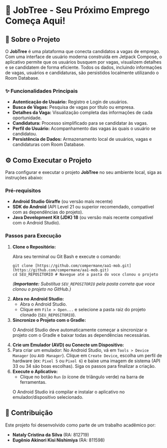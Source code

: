 <h1>🚀 JobTree - Seu Próximo Emprego Começa Aqui!</h1>

<h2>🌟 Sobre o Projeto</h2>

<p>O <strong>JobTree</strong> é uma plataforma que conecta candidatos a vagas de emprego. Com uma interface de usuário moderna construída em Jetpack Compose, o aplicativo permite que os usuários busquem por vagas, visualizem detalhes e se candidatem de forma eficiente. Todos os dados, incluindo informações de vagas, usuários e candidaturas, são persistidos localmente utilizando o Room Database.</p>

<h3>✨ Funcionalidades Principais</h3>
<ul>
    <li><strong>Autenticação de Usuário:</strong> Registro e Login de usuários.</li>
    <li><strong>Busca de Vagas:</strong> Pesquisa de vagas por título ou empresa.</li>
    <li><strong>Detalhes da Vaga:</strong> Visualização completa das informações de cada oportunidade.</li>
    <li><strong>Candidatura:</strong> Processo simplificado para se candidatar às vagas.</li>
    <li><strong>Perfil do Usuário:</strong> Acompanhamento das vagas às quais o usuário se candidatou.</li>
    <li><strong>Persistência de Dados:</strong> Armazenamento local de usuários, vagas e candidaturas com Room Database.</li>
</ul>


<h2>⚙️ Como Executar o Projeto</h2>

<p>Para configurar e executar o projeto <strong>JobTree</strong> no seu ambiente local, siga as instruções abaixo:</p>

<h3>Pré-requisitos</h3>
<ul>
    <li><strong>Android Studio Giraffe</strong> (ou versão mais recente)</li>
    <li><strong>SDK do Android</strong> (API Level 21 ou superior recomendado, compatível com as dependências do projeto).</li>
    <li><strong>Java Development Kit (JDK) 18</strong> (ou versão mais recente compatível com o Android Studio).</li>
</ul>

<h3>Passos para Execução</h3>
<ol>
    <li><strong>Clone o Repositório:</strong>
        <p>Abra seu terminal ou Git Bash e execute o comando:</p>
        <pre><code>git clone [https://github.com/compermane/aa1-mob.git](https://github.com/compermane/aa1-mob.git)
cd SEU_REPOSITORIO # Navegue até a pasta do voce clonou o projeto</code></pre>
        <p><em>(<strong>Importante:</strong> Substitua <code>SEU_REPOSITORIO</code> pela pasta correta que voce clonou o projeto no GitHub.)</em></p>
    </li>
    <li><strong>Abra no Android Studio:</strong>
        <ul>
            <li>Abra o Android Studio.</li>
            <li>Clique em <code>File &gt; Open...</code> e selecione a pasta raiz do projeto clonado (<code>SEU_REPOSITORIO</code>).</li>
        </ul>
    </li>
    <li><strong>Sincronize o Projeto com o Gradle:</strong>
        <p>O Android Studio deve automaticamente começar a sincronizar o projeto com o Gradle e baixar todas as dependências necessárias.</p>
     </li>
    <li><strong>Crie um Emulador (AVD) ou Conecte um Dispositivo:</strong>
        <li>Para criar um emulador: No Android Studio, vá em <code>Tools &gt; Device Manager</code> (ou <code>AVD Manager</code>). Clique em <code>Create Device</code>, escolha um perfil de hardware (ex: <code>Pixel 5</code> ou <code>Pixel 6</code>) e baixe uma imagem de sistema (API 33 ou 34 são boas escolhas). Siga os passos para finalizar a criação.</li>
    </li>
    <li><strong>Execute o Aplicativo:</strong>
        <ul>
             <li>Clique no botão <code>Run</code> (o ícone de triângulo verde) na barra de ferramentas.</li>
        </ul>
        <p>O Android Studio irá compilar e instalar o aplicativo no emulador/dispositivo selecionado.</p>
    </li>
</ol>

<h2>👥 Contribuição</h2>

<p>Este projeto foi desenvolvido como parte de um trabalho acadêmico por:</p>
<ul>
    <li><strong>Nataly Cristina da Silva</strong> (RA: 812719)</li>
    <li><strong>Eugênio Akinori Kisi Nishimiya</strong> (RA: 811598)</li>
</ul>
